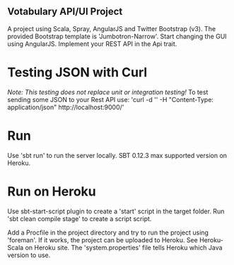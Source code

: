 ## Votabulary API/UI Project

A project using Scala, Spray, AngularJS and Twitter Bootstrap (v3).
The provided Bootstrap template is 'Jumbotron-Narrow'. Start changing the GUI using AngularJS.
Implement your REST API in the Api trait.

# Testing JSON with Curl
*Note: This testing does not replace unit or integration testing!*
To test sending some JSON to your Rest API use:
    'curl -d '<some json>' -H "Content-Type: application/json" http://localhost:9000/<api-url>'

# Run
Use 'sbt run' to run the server locally. SBT 0.12.3 max supported version on Heroku.

# Run on Heroku
Use sbt-start-script plugin to create a 'start' script in the target folder.
    Run 'sbt clean compile stage' to create a script script.

Add a Procfile in the project directory and try to run the project using 'foreman'.
If it works, the project can be uploaded to Heroku. See Heroku-Scala on Heroku site.
The 'system.properties' file tells Heroku which Java version to use.
